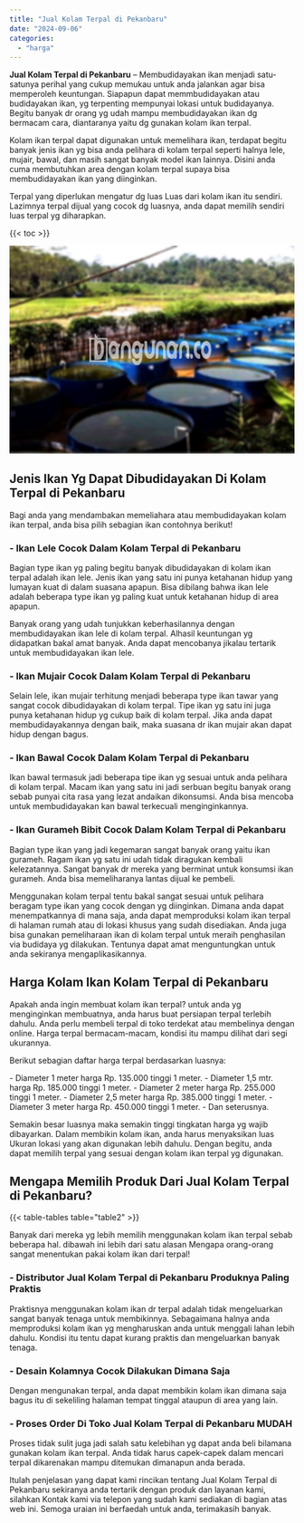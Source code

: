 ```yaml
---
title: "Jual Kolam Terpal di Pekanbaru"
date: "2024-09-06"
categories: 
  - "harga"
---
```


**Jual Kolam Terpal di Pekanbaru** – Membudidayakan ikan menjadi satu-satunya perihal yang cukup memukau untuk anda jalankan agar bisa memperoleh keuntungan. Siapapun dapat memmbudidayakan atau budidayakan ikan, yg terpenting mempunyai lokasi untuk budidayanya. Begitu banyak dr orang yg udah mampu membudidayakan ikan dg bermacam cara, diantaranya yaitu dg gunakan kolam ikan terpal.

Kolam ikan terpal dapat digunakan untuk memelihara ikan, terdapat begitu banyak jenis ikan yg bisa anda pelihara di kolam terpal seperti halnya lele, mujair, bawal, dan masih sangat banyak model ikan lainnya. Disini anda cuma membutuhkan area dengan kolam terpal supaya bisa membudidayakan ikan yang diinginkan.

Terpal yang diperlukan mengatur dg luas Luas dari kolam ikan itu sendiri. Lazimnya terpal dijual yang cocok dg luasnya, anda dapat memilih sendiri luas terpal yg diharapkan.

{{< toc >}}

![Jual Kolam Terpal di Pekanbaru](/images/jual-kolam-terpal-08.png)

## Jenis Ikan Yg Dapat Dibudidayakan Di Kolam Terpal di Pekanbaru

Bagi anda yang mendambakan memeliahara atau membudidayakan kolam ikan terpal, anda bisa pilih sebagian ikan contohnya berikut!

### \- Ikan Lele Cocok Dalam Kolam Terpal di Pekanbaru

Bagian type ikan yg paling begitu banyak dibudidayakan di kolam ikan terpal adalah ikan lele. Jenis ikan yang satu ini punya ketahanan hidup yang lumayan kuat di dalam suasana apapun. Bisa dibilang bahwa ikan lele adalah beberapa type ikan yg paling kuat untuk ketahanan hidup di area apapun.

Banyak orang yang udah tunjukkan keberhasilannya dengan membudidayakan ikan lele di kolam terpal. Alhasil keuntungan yg didapatkan bakal amat banyak. Anda dapat mencobanya jikalau tertarik untuk membudidayakan ikan lele.

### \- Ikan Mujair Cocok Dalam Kolam Terpal di Pekanbaru

Selain lele, ikan mujair terhitung menjadi beberapa type ikan tawar yang sangat cocok dibudidayakan di kolam terpal. Tipe ikan yg satu ini juga punya ketahanan hidup yg cukup baik di kolam terpal. Jika anda dapat membudidayakannya dengan baik, maka suasana dr ikan mujair akan dapat hidup dengan bagus.

### \- Ikan Bawal Cocok Dalam Kolam Terpal di Pekanbaru

Ikan bawal termasuk jadi beberapa tipe ikan yg sesuai untuk anda pelihara di kolam terpal. Macam ikan yang satu ini jadi serbuan begitu banyak orang sebab punyai cita rasa yang lezat andaikan dikonsumsi. Anda bisa mencoba untuk membudidayakan kan bawal terkecuali menginginkannya.

### \- Ikan Gurameh Bibit Cocok Dalam Kolam Terpal di Pekanbaru

Bagian type ikan yang jadi kegemaran sangat banyak orang yaitu ikan gurameh. Ragam ikan yg satu ini udah tidak diragukan kembali kelezatannya. Sangat banyak dr mereka yang berminat untuk konsumsi ikan gurameh. Anda bisa memeliharanya lantas dijual ke pembeli.

Menggunakan kolam terpal tentu bakal sangat sesuai untuk pelihara beragam type ikan yang cocok dengan yg diinginkan. Dimana anda dapat menempatkannya di mana saja, anda dapat memproduksi kolam ikan terpal di halaman rumah atau di lokasi khusus yang sudah disediakan. Anda juga bisa gunakan pemeliharaan ikan di kolam terpal untuk meraih penghasilan via budidaya yg dilakukan. Tentunya dapat amat menguntungkan untuk anda sekiranya mengaplikasikannya.

## Harga Kolam Ikan Kolam Terpal di Pekanbaru

Apakah anda ingin membuat kolam ikan terpal? untuk anda yg menginginkan membuatnya, anda harus buat persiapan terpal terlebih dahulu. Anda perlu membeli terpal di toko terdekat atau membelinya dengan online. Harga terpal bermacam-macam, kondisi itu mampu dilihat dari segi ukurannya.

Berikut sebagian daftar harga terpal berdasarkan luasnya:

\- Diameter 1 meter harga Rp. 135.000 tinggi 1 meter. - Diameter 1,5 mtr. harga Rp. 185.000 tinggi 1 meter. - Diameter 2 meter harga Rp. 255.000 tinggi 1 meter. - Diameter 2,5 meter harga Rp. 385.000 tinggi 1 meter. - Diameter 3 meter harga Rp. 450.000 tinggi 1 meter. - Dan seterusnya.

Semakin besar luasnya maka semakin tinggi tingkatan harga yg wajib dibayarkan. Dalam membikin kolam ikan, anda harus menyaksikan luas Ukuran lokasi yang akan digunakan lebih dahulu. Dengan begitu, anda dapat memilih terpal yang sesuai dengan kolam ikan terpal yg digunakan.

## Mengapa Memilih Produk Dari Jual Kolam Terpal di Pekanbaru?

{{< table-tables table="table2" >}}

Banyak dari mereka yg lebih memilih menggunakan kolam ikan terpal sebab beberapa hal. dibawah ini lebih dari satu alasan Mengapa orang-orang sangat menentukan pakai kolam ikan dari terpal!

### \- Distributor Jual Kolam Terpal di Pekanbaru Produknya Paling Praktis

Praktisnya menggunakan kolam ikan dr terpal adalah tidak mengeluarkan sangat banyak tenaga untuk membikinnya. Sebagaimana halnya anda memproduksi kolam ikan yg mengharuskan anda untuk menggali lahan lebih dahulu. Kondisi itu tentu dapat kurang praktis dan mengeluarkan banyak tenaga.

### \- Desain Kolamnya Cocok Dilakukan Dimana Saja

Dengan mengunakan terpal, anda dapat membikin kolam ikan dimana saja bagus itu di sekeliling halaman tempat tinggal ataupun di area yang lain.

### \- Proses Order Di Toko Jual Kolam Terpal di Pekanbaru MUDAH

Proses tidak sulit juga jadi salah satu kelebihan yg dapat anda beli bilamana gunakan kolam ikan terpal. Anda tidak harus capek-capek dalam mencari terpal dikarenakan mampu ditemukan dimanapun anda berada.

Itulah penjelasan yang dapat kami rincikan tentang Jual Kolam Terpal di Pekanbaru sekiranya anda tertarik dengan produk dan layanan kami, silahkan Kontak kami via telepon yang sudah kami sediakan di bagian atas web ini. Semoga uraian ini berfaedah untuk anda, terimakasih banyak.
